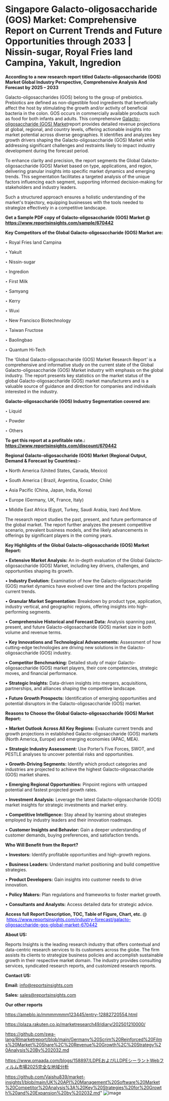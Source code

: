 # Singapore Galacto-oligosaccharide (GOS) Market: Comprehensive Report on Current Trends and Future Opportunities through 2033 | Nissin-sugar, Royal Fries land Campina, Yakult, Ingredion

<strong>According to a new research report titled Galacto-oligosaccharide (GOS) Market Global Industry Perspective, Comprehensive Analysis And Forecast by 2025 – 2033</strong>

Galacto-oligosaccharides (GOS) belong to the group of prebiotics. Prebiotics are defined as non-digestible food ingredients that beneficially affect the host by stimulating the growth and/or activity of beneficial bacteria in the colon. GOS occurs in commercially available products such as food for both infants and adults. This comprehensive <a href=https://www.reportsinsights.com/sample/670442>Galacto-oligosaccharide (GOS) Market</a>report provides detailed revenue projections at global, regional, and country levels, offering actionable insights into market potential across diverse geographies. It identifies and analyzes key growth drivers shaping the Galacto-oligosaccharide (GOS) Market while addressing significant challenges and restraints likely to impact industry development during the forecast period.

To enhance clarity and precision, the report segments the Global Galacto-oligosaccharide (GOS) Market based on type, applications, and region, delivering granular insights into specific market dynamics and emerging trends. This segmentation facilitates a targeted analysis of the unique factors influencing each segment, supporting informed decision-making for stakeholders and industry leaders.

Such a structured approach ensures a holistic understanding of the market's trajectory, equipping businesses with the tools needed to strategize effectively in a competitive landscape.

<strong>Get a Sample PDF copy of Galacto-oligosaccharide (GOS) Market </strong><strong>@<a href=https://www.reportsinsights.com/sample/670442 style=color:#0000ff;> https://www.reportsinsights.com/sample/670442</a></strong></font>

<strong>Key Competitors of the Global Galacto-oligosaccharide (GOS) Market are:</strong>

‣ Royal Fries land Campina

‣ Yakult

‣ Nissin-sugar

‣ Ingredion

‣ First Milk

‣ Samyang

‣ Kerry

‣ Wuxi

‣ New Francisco Biotechnology

‣ Taiwan Fructose

‣ Baolingbao

‣ Quantum Hi-Tech

The ‘Global Galacto-oligosaccharide (GOS) Market Research Report’ is a comprehensive and informative study on the current state of the Global Galacto-oligosaccharide (GOS) Market industry with emphasis on the global industry. The report presents key statistics on the market status of the global Galacto-oligosaccharide (GOS) market manufacturers and is a valuable source of guidance and direction for companies and individuals interested in the industry.

<strong>Galacto-oligosaccharide (GOS) Industry Segmentation covered are:</strong>

‣ Liquid

‣ Powder

‣ Others

<strong>To get this report at a profitable rate.: <a href=https://www.reportsinsights.com/discount/670442 style=color:#0000ff;>https://www.reportsinsights.com/discount/670442</a></strong></font>

<strong>Regional Galacto-oligosaccharide (GOS) Market (Regional Output, Demand &amp; Forecast by Countries):-</strong>

• North America (United States, Canada, Mexico)

• South America ( Brazil, Argentina, Ecuador, Chile)

• Asia Pacific (China, Japan, India, Korea)

• Europe (Germany, UK, France, Italy)

• Middle East Africa (Egypt, Turkey, Saudi Arabia, Iran) And More.

The research report studies the past, present, and future performance of the global market. The report further analyzes the present competitive scenario, prevalent business models, and the likely advancements in offerings by significant players in the coming years.

<strong>Key Highlights of the Global Galacto-oligosaccharide (GOS) Market Report:</strong>

• <strong>Extensive Market Analysis:</strong> An in-depth evaluation of the Global Galacto-oligosaccharide (GOS) Market, including key drivers, challenges, and opportunities shaping its growth.

• <strong>Industry Evolution:</strong> Examination of how the Galacto-oligosaccharide (GOS) market dynamics have evolved over time and the factors propelling current trends.

• <strong>Granular Market Segmentation:</strong> Breakdown by product type, application, industry vertical, and geographic regions, offering insights into high-performing segments.

• <strong>Comprehensive Historical and Forecast Data:</strong> Analysis spanning past, present, and future Galacto-oligosaccharide (GOS) market size in both volume and revenue terms.

• <strong>Key Innovations and Technological Advancements:</strong> Assessment of how cutting-edge technologies are driving new solutions in the Galacto-oligosaccharide (GOS) industry.

• <strong>Competitor Benchmarking:</strong> Detailed study of major Galacto-oligosaccharide (GOS) market players, their core competencies, strategic moves, and financial performance.

• <strong>Strategic Insights:</strong> Data-driven insights into mergers, acquisitions, partnerships, and alliances shaping the competitive landscape.

• <strong>Future Growth Prospects:</strong> Identification of emerging opportunities and potential disruptors in the Galacto-oligosaccharide (GOS) market.

<strong>Reasons to Choose the Global Galacto-oligosaccharide (GOS) Market Report:</strong>

• <strong>Market Outlook Across All Key Regions:</strong> Evaluate current trends and growth projections in established Galacto-oligosaccharide (GOS) markets (North America, Europe) and emerging economies (APAC, MEA).

• <strong>Strategic Industry Assessment:</strong> Use Porter’s Five Forces, SWOT, and PESTLE analyses to uncover potential risks and opportunities.

• <strong>Growth-Driving Segments:</strong> Identify which product categories and industries are projected to achieve the highest Galacto-oligosaccharide (GOS) market shares.

• <strong>Emerging Regional Opportunities:</strong> Pinpoint regions with untapped potential and fastest projected growth rates.

• <strong>Investment Analysis:</strong> Leverage the latest Galacto-oligosaccharide (GOS) market insights for strategic investments and market entry.

• <strong>Competitive Intelligence:</strong> Stay ahead by learning about strategies employed by industry leaders and their innovation roadmaps.

• <strong>Customer Insights and Behavior:</strong> Gain a deeper understanding of customer demands, buying preferences, and satisfaction trends.

<strong>Who Will Benefit from the Report?</strong>

• <strong>Investors:</strong> Identify profitable opportunities and high-growth regions.

• <strong>Business Leaders:</strong> Understand market positioning and build competitive strategies.

• <strong>Product Developers:</strong> Gain insights into customer needs to drive innovation.

• <strong>Policy Makers:</strong> Plan regulations and frameworks to foster market growth.

• <strong>Consultants and Analysts:</strong> Access detailed data for strategic advice.
</ul>
<strong>Access full Report Description, TOC, Table of Figure, Chart, etc. </strong>@  <a href=https://www.reportsinsights.com/industry-forecast/galacto-oligosaccharide-gos-global-market-670442 style=color:#0000ff;>https://www.reportsinsights.com/industry-forecast/galacto-oligosaccharide-gos-global-market-670442</a></font>

<strong><strong>About US</strong>:</strong>

Reports Insights is the leading research industry that offers contextual and data-centric research services to its customers across the globe. The firm assists its clients to strategize business policies and accomplish sustainable growth in their respective market domain. The industry provides consulting services, syndicated research reports, and customized research reports.

<strong>Contact US:</strong>

<p class=""""><b>Email:</b> <a href=mailto:info@reportsinsights.com>info@reportsinsights.com</a></p>
<p class=""""><b>Sales:</b> <a href=mailto:sales@reportsinsights.com>sales@reportsinsights.com</a></p>

<strong>Our other reports</strong>

<a href=https://ameblo.jp/mmmmmmm123445/entry-12882720554.html>https://ameblo.jp/mmmmmmm123445/entry-12882720554.html</a>

<a href=https://plaza.rakuten.co.jp/marketresearch49/diary/202501210000/>https://plaza.rakuten.co.jp/marketresearch49/diary/202501210000/</a>

<a href=https://github.com/swa-lang/RImarketreport/blob/main/Germany%20Scrim%20Reinforced%20Films%20Market%20Share%2C%20Revenue%20Growth%2C%20Strategy%20Analysis%20By%202032.md>https://github.com/swa-lang/RImarketreport/blob/main/Germany%20Scrim%20Reinforced%20Films%20Market%20Share%2C%20Revenue%20Growth%2C%20Strategy%20Analysis%20By%202032.md</a>

<a href=https://www.omaada.com/blogs/158897/LDPEおよびLLDPEシーラントWebフィルム市場2025完全な地域分析>https://www.omaada.com/blogs/158897/LDPEおよびLLDPEシーラントWebフィルム市場2025完全な地域分析</a>

<a href=https://github.com/Vaishu839/market-insights1/blob/main/UK%20API%20Management%20Software%20Market%20Competitor%20Analysis%3A%20Key%20Strategies%20for%20Growth%20and%20Expansion%20by%202032.md>https://github.com/Vaishu839/market-insights1/blob/main/UK%20API%20Management%20Software%20Market%20Competitor%20Analysis%3A%20Key%20Strategies%20for%20Growth%20and%20Expansion%20by%202032.md</a>"
![image](https://github.com/user-attachments/assets/103ec1a0-888c-441b-8360-644bc4558429)
